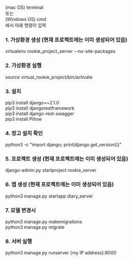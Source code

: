 (mac OS) terminal  
또는  
(Windows OS) cmd  
에서 아래 명령어 입력

### 1. 가상환경 생성 (현재 프로젝트에는 이미 생성되어 있음)
virtualenv rookie_project_server --no-site-packages

### 2. 가상환경 실행
source virtual_rookie_project/bin/activate

### 3. 설치
pip3 install django==2.1.0  
pip3 install djangorestframework  
pip3 install django-rest-swagger  
pip3 install Pillow

### 4. 장고 설치 확인
python3 -c "import django; print(django.get_version())"

### 5. 프로젝트 생성 (현재 프로젝트에는 이미 생성되어 있음)
django-admin.py startproject rookie_server

### 6. 앱 생성 (현재 프로젝트에는 이미 생성되어 있음)
python3 manage.py startapp diary_server

### 7. 모델 변경시
python3 manage.py makemigrations  
python3 manage.py migrate

### 8. 서버 실행
python3 manage.py runserver {my IP address}:8000
